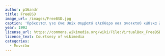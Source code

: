 ```yaml
---
author: p16andr 
title: FreeBSD 
image_url: /images/FreeBSD.jpg 
caption: 'Πρόκειται για ένα Unix συμβατό ελεύθερο και ανοικτού κώδικα λειτουργικό σύστημα του οποίου η πρώτη έκδοση πρωτοκυκλοφόρησε το 1993. Αποτελεί ενα πλήρες λειτουργικό σύστημα το οποίο παρέχει επίσης και βοηθητικά προγράμματα για την ευκολότερη κατανόηση και χρήση του συστήματος.'  
year: 1993 
license_url: https://commons.wikimedia.org/wiki/File:VirtualBox_FreeBSD_12.1_07_05_2020_11_59_43.png 
licence_text: Courtsesy of wikimedia 
categories: 
  - Μοντέλα
---     
```

